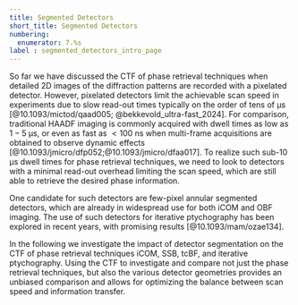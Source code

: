 ```yaml
---
title: Segmented Detectors
short_title: Segmented Detectors
numbering:
  enumerator: 7.%s
label : segmented_detectors_intro_page
---
```


So far we have discussed the CTF of phase retrieval techniques when detailed 2D images of the diffraction patterns are recorded with a pixelated detector.
However, pixelated detectors limit the achievable scan speed in experiments due to slow read-out times typically on the order of tens of μs [@10.1093/mictod/qaad005; @bekkevold_ultra-fast_2024].
For comparison, traditional HAADF imaging is commonly acquired with dwell times as low as $1 - 5$ μs, or even as fast as $< 100$ ns when multi-frame acquisitions are obtained to observe dynamic effects [@10.1093/jmicro/dfp052;@10.1093/jmicro/dfaa017].
To realize such sub-$10$ μs dwell times for phase retrieval techniques, we need to look to detectors with a minimal read-out overhead limiting the scan speed, which are still able to retrieve the desired phase information.

One candidate for such detectors are few-pixel annular segmented detectors, which are already in widespread use for both iCOM and OBF imaging.
The use of such detectors for iterative ptychography has been explored in recent years, with promising results [@10.1093/mam/ozae134].

In the following we investigate the impact of detector segmentation on the CTF of phase retrieval techniques iCOM, SSB, tcBF, and iterative ptychography.
Using the CTF to investigate and compare not just the phase retrieval techniques, but also the various detector geometries provides an unbiased comparison and allows for optimizing the balance between scan speed and information transfer.
